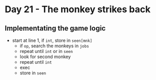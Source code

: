 # Day 21 - The monkey strikes back

## Implementating the game logic

- start at line 1, if `int`, store in `seen[mnk]`
    - if `op`, search the monkeys in `jobs`
    - repeat until `int` or in `seen`
    - look for second monkey
    - repeat until `int`
    - exec 
    - store in `seen`

